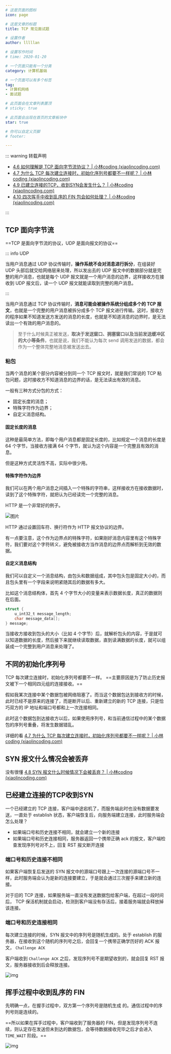 ```yaml
---
# 这是页面的图标
icon: page

# 这是文章的标题
title: TCP 常见面试题

# 设置作者
author: lllllan

# 设置写作时间
# time: 2020-01-20

# 一个页面只能有一个分类
category: 计算机基础

# 一个页面可以有多个标签
tag:
- 计算机网络
- 面试题

# 此页面会在文章列表置顶
# sticky: true

# 此页面会出现在首页的文章板块中
star: true

# 你可以自定义页脚
# footer: 

---
```






::: warning 转载声明

- [4.6 如何理解是 TCP 面向字节流协议？ | 小林coding (xiaolincoding.com)](https://xiaolincoding.com/network/3_tcp/tcp_stream.html)
- [4.7 为什么 TCP 每次建立连接时，初始化序列号都要不一样呢？ | 小林coding (xiaolincoding.com)](https://xiaolincoding.com/network/3_tcp/isn_deff.html)
- [4.9 已建立连接的TCP，收到SYN会发生什么？ | 小林coding (xiaolincoding.com)](https://xiaolincoding.com/network/3_tcp/challenge_ack.html)
- [4.10 四次挥手中收到乱序的 FIN 包会如何处理？ | 小林coding (xiaolincoding.com)](https://xiaolincoding.com/network/3_tcp/out_of_order_fin.html)

:::



## TCP 面向字节流

==TCP 是面向字节流的协议，UDP 是面向报文的协议==



::: info UDP

当用户消息通过 UDP 协议传输时，**操作系统不会对消息进行拆分**，在组装好 UDP 头部后就交给网络层来处理，所以发出去的 UDP 报文中的数据部分就是完整的用户消息，也就是每个 UDP 报文就是一个用户消息的边界，这样接收方在接收到 UDP 报文后，读一个 UDP 报文就能读取到完整的用户消息。

:::



当用户消息通过 TCP 协议传输时，**消息可能会被操作系统分组成多个的 TCP 报文**，也就是一个完整的用户消息被拆分成多个 TCP 报文进行传输。这时，接收方的程序如果不知道发送方发送的消息的长度，也就是不知道消息的边界时，是无法读出一个有效的用户消息的。



> 至于什么时候真正被发送，**取决于发送窗口、拥塞窗口以及当前发送缓冲区的大小等条件**。也就是说，我们不能认为每次 send 调用发送的数据，都会作为一个整体完整地消息被发送出去。



### 粘包

当两个消息的某个部分内容被分到同一个 TCP 报文时，就是我们常说的 TCP 粘包问题，这时接收方不知道消息的边界的话，是无法读出有效的消息。



一般有三种方式分包的方式：

- 固定长度的消息；
- 特殊字符作为边界；
- 自定义消息结构。



#### 固定长度的消息

这种是最简单方法，即每个用户消息都是固定长度的，比如规定一个消息的长度是 64 个字节，当接收方接满 64 个字节，就认为这个内容是一个完整且有效的消息。

但是这种方式灵活性不高，实际中很少用。



#### 特殊字符作为边界

我们可以在两个用户消息之间插入一个特殊的字符串，这样接收方在接收数据时，读到了这个特殊字符，就把认为已经读完一个完整的消息。

HTTP 是一个非常好的例子。

![图片](README.assets/a49a6bb8cd38ae1738d9c00aec68b444.png)

HTTP 通过设置回车符、换行符作为 HTTP 报文协议的边界。

有一点要注意，这个作为边界点的特殊字符，如果刚好消息内容里有这个特殊字符，我们要对这个字符转义，避免被接收方当作消息的边界点而解析到无效的数据。



#### 自定义消息结构

我们可以自定义一个消息结构，由包头和数据组成，其中包头包是固定大小的，而且包头里有一个字段来说明紧随其后的数据有多大。

比如这个消息结构体，首先 4 个字节大小的变量来表示数据长度，真正的数据则在后面。

```c
struct { 
    u_int32_t message_length; 
    char message_data[]; 
} message;
```

当接收方接收到包头的大小（比如 4 个字节）后，就解析包头的内容，于是就可以知道数据的长度，然后接下来就继续读取数据，直到读满数据的长度，就可以组装成一个完整到用户消息来处理了。



## 不同的初始化序列号

TCP 每次建立连接时，初始化序列号都要不一样。 ==主要原因是为了防止历史报文被下一个相同四元组的连接接收。==



假如我某次连接中某个数据包被网络阻塞了。而当这个数据包达到接收方的时候，此时已经不是原来的连接了，而是断开以后、重新建立的新的 TCP 连接，只是恰巧双方的 IP 地址和端口号都和上一次连接相同。

此时这个数据包到达接收方以后，如果使用序列号，和当前通信过程中的某个数据包的序列号重叠，将发生数据错乱。



详细的看 [4.7 为什么 TCP 每次建立连接时，初始化序列号都要不一样呢？ | 小林coding (xiaolincoding.com)](https://xiaolincoding.com/network/3_tcp/isn_deff.html)



## SYN 报文什么情况会被丢弃

没有很懂 [4.8 SYN 报文什么时候情况下会被丢弃？ | 小林coding (xiaolincoding.com)](https://xiaolincoding.com/network/3_tcp/syn_drop.html)



## 已经建立连接的TCP收到SYN

一个已经建立的 TCP 连接，客户端中途宕机了，而服务端此时也没有数据要发送，一直处于 establish 状态，客户端恢复后，向服务端建立连接，此时服务端会怎么处理？

- 如果端口号和历史连接不相同，就会建立一个新的连接
- 如果端口号和历史连接相同，服务器返回一个携带正确 ack 的报文，客户端检查发现序列号对不上，回复 RST 报文断开连接



### 端口号和历史连接不相同

如果客户端恢复后发送的 SYN 报文中的源端口号跟上一次连接的源端口号不一样，此时服务端会认为是新的连接要建立，于是就会通过三次握手来建立新的连接。



对于旧的 TCP 连接，如果服务端一直没有发送数据包给客户端，在超过一段时间后， TCP 保活机制就会启动，检测到客户端没有存活后，接着服务端就会释放掉该连接。



### 端口号和历史连接相同

每次建立连接的时候，SYN 报文中的序列号是随机生成的。处于 establish 的服务器，在接收到这个随机的序列号之后，会回复一个携带正确学历好的 ACK 报文， `Challenge ACK`

客户端收到 `Challenge ACK` 之后，发现序列号不是期望收到的，就会回复 RST 报文，服务器接收到后会释放连接。



![img](README.assets/watermark,type_ZHJvaWRzYW5zZmFsbGJhY2s,shadow_50,text_Q1NETiBA5bCP5p6XY29kaW5n,size_20,color_FFFFFF,t_70,g_se,x_16.png)



## 挥手过程中收到乱序的 FIN

先明确一点，在握手过程中，双方第一个序列号是随机生成 的。通信过程中的序列号则是连续的。



==所以如果在挥手过程中，客户端收到了服务器的 FIN，但是发现序列号不连续，则认定存在发送但未到达的数据包，会等待数据接收完毕之后才会进入 `TIME_WAIT` 阶段。==



![img](README.assets/watermark,type_ZHJvaWRzYW5zZmFsbGJhY2s,shadow_50,text_Q1NETiBA5bCP5p6XY29kaW5n,size_20,color_FFFFFF,t_70,g_se,x_16-16508607352363.png)
